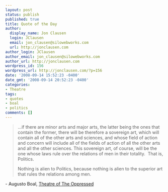 ```yaml
---
layout: post
status: publish
published: true
title: Quote of the Day
author:
  display_name: Jon Clausen
  login: JClausen
  email: jon_clausen@silowebworks.com
  url: http://jonclausen.com
author_login: JClausen
author_email: jon_clausen@silowebworks.com
author_url: http://jonclausen.com
wordpress_id: 156
wordpress_url: http://jonclausen.com/?p=156
date: '2008-09-14 15:52:23 -0400'
date_gmt: '2008-09-14 20:52:23 -0400'
categories:
- Theatre
tags:
- quotes
- boal
- politics
comments: []
---
```

<blockquote>...if there are minor arts and major arts, the latter being the ones that contain the former, there will be therefore a sovereign art, which will contain all of the other arts and sciences, and whose field of action and concern will include all of the fields of action of all the other arts and all the other sciences. This sovereign art, of course, will be the one whose laws rule over the relations of men in their totality.  That is, Politics.</p>
<p>Nothing is alien to Politics, because nothing is alien to the superior art that rules the relations among men.</p></blockquote>
<p>- Augusto Boal, <a href="http://www.amazon.com/Theatre-Oppressed-Augusto-Boal/dp/0930452496%3FSubscriptionId%3D0PZ7TM66EXQCXFVTMTR2%26tag%3Dblogezods-20%26linkCode%3Dxm2%26camp%3D2025%26creative%3D165953%26creativeASIN%3D0930452496">Theatre of The Oppressed</a></p>
